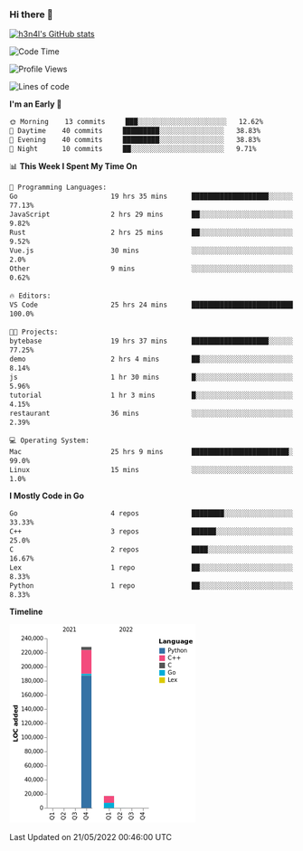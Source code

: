 ### Hi there 👋

[![h3n4l's GitHub stats](https://github-readme-stats.vercel.app/api?username=h3n4l&count_private=true&show_icons=true&theme=radical)](https://github.com/h3n4l/github-readme-stats)

<!--START_SECTION:waka-->
![Code Time](http://img.shields.io/badge/Code%20Time-0%20secs-blue)

![Profile Views](http://img.shields.io/badge/Profile%20Views-1-blue)

![Lines of code](https://img.shields.io/badge/From%20Hello%20World%20I%27ve%20Written-245%20Thousand%20lines%20of%20code-blue)

**I'm an Early 🐤** 

```text
🌞 Morning    13 commits     ███░░░░░░░░░░░░░░░░░░░░░░   12.62% 
🌆 Daytime    40 commits     █████████░░░░░░░░░░░░░░░░   38.83% 
🌃 Evening    40 commits     █████████░░░░░░░░░░░░░░░░   38.83% 
🌙 Night      10 commits     ██░░░░░░░░░░░░░░░░░░░░░░░   9.71%

```


📊 **This Week I Spent My Time On** 

```text
💬 Programming Languages: 
Go                       19 hrs 35 mins      ███████████████████░░░░░░   77.13% 
JavaScript               2 hrs 29 mins       ██░░░░░░░░░░░░░░░░░░░░░░░   9.82% 
Rust                     2 hrs 25 mins       ██░░░░░░░░░░░░░░░░░░░░░░░   9.52% 
Vue.js                   30 mins             ░░░░░░░░░░░░░░░░░░░░░░░░░   2.0% 
Other                    9 mins              ░░░░░░░░░░░░░░░░░░░░░░░░░   0.62%

🔥 Editors: 
VS Code                  25 hrs 24 mins      █████████████████████████   100.0%

🐱‍💻 Projects: 
bytebase                 19 hrs 37 mins      ███████████████████░░░░░░   77.25% 
demo                     2 hrs 4 mins        ██░░░░░░░░░░░░░░░░░░░░░░░   8.14% 
js                       1 hr 30 mins        █░░░░░░░░░░░░░░░░░░░░░░░░   5.96% 
tutorial                 1 hr 3 mins         █░░░░░░░░░░░░░░░░░░░░░░░░   4.15% 
restaurant               36 mins             ░░░░░░░░░░░░░░░░░░░░░░░░░   2.39%

💻 Operating System: 
Mac                      25 hrs 9 mins       ████████████████████████░   99.0% 
Linux                    15 mins             ░░░░░░░░░░░░░░░░░░░░░░░░░   1.0%

```

**I Mostly Code in Go** 

```text
Go                       4 repos             ████████░░░░░░░░░░░░░░░░░   33.33% 
C++                      3 repos             ██████░░░░░░░░░░░░░░░░░░░   25.0% 
C                        2 repos             ████░░░░░░░░░░░░░░░░░░░░░   16.67% 
Lex                      1 repo              ██░░░░░░░░░░░░░░░░░░░░░░░   8.33% 
Python                   1 repo              ██░░░░░░░░░░░░░░░░░░░░░░░   8.33%

```


**Timeline**

![Chart not found](https://raw.githubusercontent.com/h3n4l/h3n4l/main/charts/bar_graph.png) 


 Last Updated on 21/05/2022 00:46:00 UTC
<!--END_SECTION:waka-->


